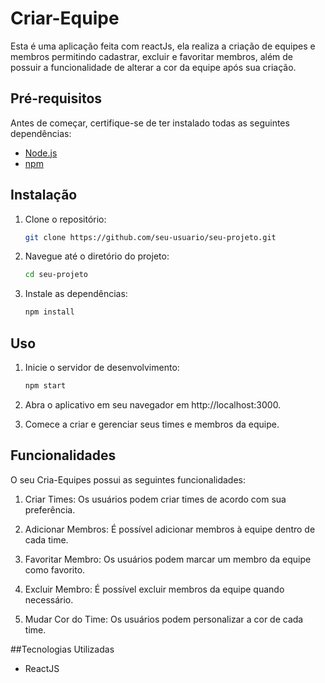 # Criar-Equipe

Esta é uma aplicação feita com reactJs, ela realiza a criação de equipes e membros permitindo cadastrar, excluir e favoritar membros, além de possuir a funcionalidade de alterar a cor da equipe após sua criação.

## Pré-requisitos

Antes de começar, certifique-se de ter instalado todas as seguintes dependências:

- [Node.js](https://nodejs.org/)
- [npm](https://www.npmjs.com/)

## Instalação

1. Clone o repositório:

   ```bash
   git clone https://github.com/seu-usuario/seu-projeto.git

2. Navegue até o diretório do projeto:

   ```bash
   cd seu-projeto
3. Instale as dependências:

   ```bash
   npm install
## Uso

1. Inicie o servidor de desenvolvimento:
    ```bash
    npm start
2. Abra o aplicativo em seu navegador em http://localhost:3000.

3. Comece a criar e gerenciar seus times e membros da equipe.

## Funcionalidades

O seu Cria-Equipes possui as seguintes funcionalidades:

1. Criar Times: Os usuários podem criar times de acordo com sua preferência.

2. Adicionar Membros: É possível adicionar membros à equipe dentro de cada time.

3. Favoritar Membro: Os usuários podem marcar um membro da equipe como favorito.

4. Excluir Membro: É possível excluir membros da equipe quando necessário.

5. Mudar Cor do Time: Os usuários podem personalizar a cor de cada time.

##Tecnologias Utilizadas

* ReactJS